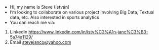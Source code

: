 - Hi, my name is Steve (István)
- I’m looking to collaborate on various project involving Big Data, Textual data, etc. Also interested in sports analytics
- You can reach me via:
1. LinkedIn https://www.linkedin.com/in/istv%C3%A1n-janc%C3%B3-5a74a1129/ 
2. Email stevejanco@yahoo.com

